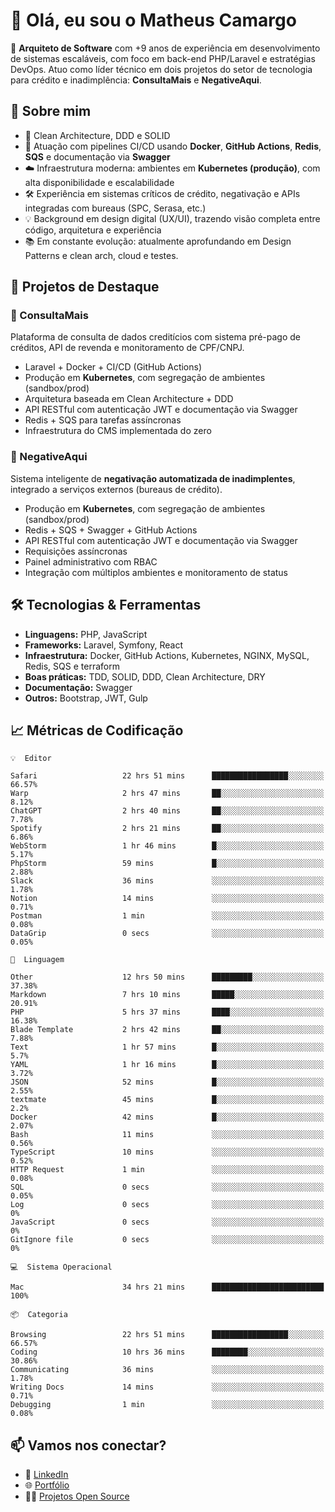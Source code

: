 # 👋 Olá, eu sou o Matheus Camargo

🎯 **Arquiteto de Software** com +9 anos de experiência em desenvolvimento de sistemas escaláveis, com foco em back-end PHP/Laravel e estratégias DevOps. Atuo como líder técnico em dois projetos do setor de tecnologia para crédito e inadimplência: **ConsultaMais** e **NegativeAqui**.

## 🧠 Sobre mim

- 🚀 Clean Architecture, DDD e SOLID
- 🔁 Atuação com pipelines CI/CD usando **Docker**, **GitHub Actions**, **Redis**, **SQS** e documentação via **Swagger**
- ☁️ Infraestrutura moderna: ambientes em **Kubernetes (produção)**, com alta disponibilidade e escalabilidade
- 🛠️ Experiência em sistemas críticos de crédito, negativação e APIs integradas com bureaus (SPC, Serasa, etc.)
- 💡 Background em design digital (UX/UI), trazendo visão completa entre código, arquitetura e experiência
- 📚 Em constante evolução: atualmente aprofundando em Design Patterns e clean arch, cloud e testes.

## 🚧 Projetos de Destaque

### 🔹 ConsultaMais
Plataforma de consulta de dados creditícios com sistema pré-pago de créditos, API de revenda e monitoramento de CPF/CNPJ.

- Laravel + Docker + CI/CD (GitHub Actions)
- Produção em **Kubernetes**, com segregação de ambientes (sandbox/prod)
- Arquitetura baseada em Clean Architecture + DDD
- API RESTful com autenticação JWT e documentação via Swagger
- Redis + SQS para tarefas assíncronas
- Infraestrutura do CMS implementada do zero

### 🔹 NegativeAqui
Sistema inteligente de **negativação automatizada de inadimplentes**, integrado a serviços externos (bureaus de crédito).

- Produção em **Kubernetes**, com segregação de ambientes (sandbox/prod)
- Redis + SQS + Swagger + GitHub Actions
- API RESTful com autenticação JWT e documentação via Swagger
- Requisições assíncronas
- Painel administrativo com RBAC
- Integração com múltiplos ambientes e monitoramento de status

## 🛠️ Tecnologias & Ferramentas

- **Linguagens:** PHP, JavaScript
- **Frameworks:** Laravel, Symfony, React
- **Infraestrutura:** Docker, GitHub Actions, Kubernetes, NGINX, MySQL, Redis, SQS e terraform
- **Boas práticas:** TDD, SOLID, DDD, Clean Architecture, DRY
- **Documentação:** Swagger
- **Outros:** Bootstrap, JWT, Gulp

## 📈 Métricas de Codificação

```text
💡  Editor

Safari                   22 hrs 51 mins      █████████████████░░░░░░░░     66.57%
Warp                     2 hrs 47 mins       ██░░░░░░░░░░░░░░░░░░░░░░░      8.12%
ChatGPT                  2 hrs 40 mins       ██░░░░░░░░░░░░░░░░░░░░░░░      7.78%
Spotify                  2 hrs 21 mins       ██░░░░░░░░░░░░░░░░░░░░░░░      6.86%
WebStorm                 1 hr 46 mins        █░░░░░░░░░░░░░░░░░░░░░░░░      5.17%
PhpStorm                 59 mins             █░░░░░░░░░░░░░░░░░░░░░░░░      2.88%
Slack                    36 mins             ░░░░░░░░░░░░░░░░░░░░░░░░░      1.78%
Notion                   14 mins             ░░░░░░░░░░░░░░░░░░░░░░░░░      0.71%
Postman                  1 min               ░░░░░░░░░░░░░░░░░░░░░░░░░      0.08%
DataGrip                 0 secs              ░░░░░░░░░░░░░░░░░░░░░░░░░      0.05%
```
```text
💬  Linguagem

Other                    12 hrs 50 mins      █████████░░░░░░░░░░░░░░░░     37.38%
Markdown                 7 hrs 10 mins       █████░░░░░░░░░░░░░░░░░░░░     20.91%
PHP                      5 hrs 37 mins       ████░░░░░░░░░░░░░░░░░░░░░     16.38%
Blade Template           2 hrs 42 mins       ██░░░░░░░░░░░░░░░░░░░░░░░      7.88%
Text                     1 hr 57 mins        █░░░░░░░░░░░░░░░░░░░░░░░░       5.7%
YAML                     1 hr 16 mins        █░░░░░░░░░░░░░░░░░░░░░░░░      3.72%
JSON                     52 mins             █░░░░░░░░░░░░░░░░░░░░░░░░      2.55%
textmate                 45 mins             █░░░░░░░░░░░░░░░░░░░░░░░░       2.2%
Docker                   42 mins             █░░░░░░░░░░░░░░░░░░░░░░░░      2.07%
Bash                     11 mins             ░░░░░░░░░░░░░░░░░░░░░░░░░      0.56%
TypeScript               10 mins             ░░░░░░░░░░░░░░░░░░░░░░░░░      0.52%
HTTP Request             1 min               ░░░░░░░░░░░░░░░░░░░░░░░░░      0.08%
SQL                      0 secs              ░░░░░░░░░░░░░░░░░░░░░░░░░      0.05%
Log                      0 secs              ░░░░░░░░░░░░░░░░░░░░░░░░░         0%
JavaScript               0 secs              ░░░░░░░░░░░░░░░░░░░░░░░░░         0%
GitIgnore file           0 secs              ░░░░░░░░░░░░░░░░░░░░░░░░░         0%
```
```text
💻  Sistema Operacional

Mac                      34 hrs 21 mins      █████████████████████████       100%
```
```text
📦  Categoria

Browsing                 22 hrs 51 mins      █████████████████░░░░░░░░     66.57%
Coding                   10 hrs 36 mins      ████████░░░░░░░░░░░░░░░░░     30.86%
Communicating            36 mins             ░░░░░░░░░░░░░░░░░░░░░░░░░      1.78%
Writing Docs             14 mins             ░░░░░░░░░░░░░░░░░░░░░░░░░      0.71%
Debugging                1 min               ░░░░░░░░░░░░░░░░░░░░░░░░░      0.08%
```

## 📫 Vamos nos conectar?

- 💼 [LinkedIn](https://www.linkedin.com/in/matheuscamargoxavier)
- 🌐 [Portfólio](https://matheuscamargo.co)
- 🧑‍💻 [Projetos Open Source](https://github.com/bymatheus)
